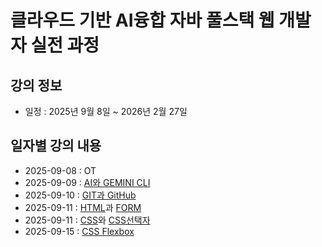 # 클라우드 기반 AI융합 자바 풀스택 웹 개발자 실전 과정

## 강의 정보

- 일정 : 2025년 9월 8일 ~ 2026년 2월 27일

## 일자별 강의 내용

- 2025-09-08 : OT
- 2025-09-09 : [AI와 GEMINI CLI](https://github.com/sukyoung14/first/blob/main/gemini/git.md)
- 2025-09-10 : [GIT과 GitHub](https://github.com/sukyoung14/first/blob/main/git/basic.md)
- 2025-09-11 : [HTML](https://github.com/sukyoung14/first/blob/main/html/html-basic/index.html)과 [FORM](https://github.com/sukyoung14/first/blob/main/html/html-form/index.html)
- 2025-09-11 : [CSS](https://github.com/sukyoung14/first/blob/main/css/css-basic/index.html)와 [CSS선택자](https://github.com/sukyoung14/first/blob/main/css/css-selector/index.html)
- 2025-09-15 : [CSS Flexbox](https://github.com/sukyoung14/first/blob/main/css/css-flexbox/index.html)
